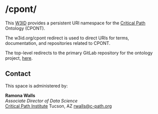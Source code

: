 # /cpont/

This [W3ID](https://w3id.org) provides a persistent URI namespace for the [Critical Path](https://c-path.org/) Ontology (CPONT).

The w3id.org/cpont redirect is used to direct URIs for terms, documentation, and repositories related to CPONT.

The top-level redirects to the primary GitLab repository for the ontology project, [here](https://gitlab.c-path.org/c-pathontology/critical-path-ontology/).

## Contact
This space is administered by:  

**Ramona Walls**  
*Associate Director of Data Science*  
[Critical Path Institute](https://c-path.org/)
Tucson, AZ
<rwalls@c-path.org>